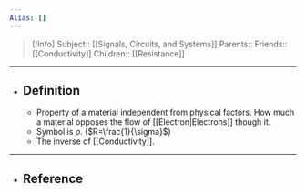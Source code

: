 ```yaml
---
Alias: []
---
```

> [!Info]
> Subject:: [[Signals, Circuits, and Systems]]
> Parents:: 
> Friends:: [[Conductivity]]
> Children:: [[Resistance]]
---
- ## Definition
	- Property of a material independent from physical factors. How much a material opposes the flow of [[Electron|Electrons]] though it.
	- Symbol is $\rho$. ($R=\frac{1}{\sigma}$)
	- The inverse of [[Conductivity]].
---
- ## Reference
